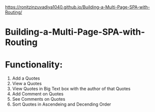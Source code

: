 https://ronitzinzuvadiya1040.github.io/Building-a-Multi-Page-SPA-with-Routing/

# Building-a-Multi-Page-SPA-with-Routing

# Functionality:

1. Add a Quotes
2. View a Quotes
3. View Quotes in Big Text box with the author of that Quotes
4. Add Comment on Quotes
5. See Comments on Quotes
6. Sort Quotes in Ascendeing and Decending Order
